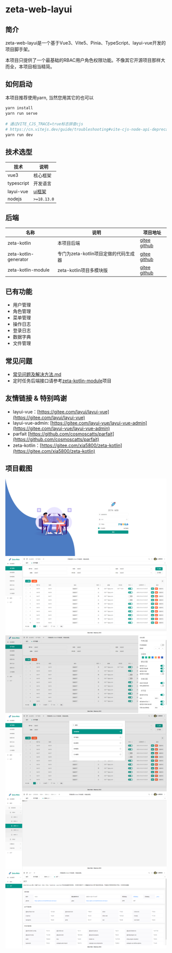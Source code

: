 # zeta-web-layui

## 简介

zeta-web-layui是一个基于Vue3、Vite5、Pinia、TypeScript、layui-vue开发的项目脚手架。

本项目只提供了一个最基础的RBAC用户角色权限功能。不像其它开源项目那样大而全，本项目相当精简。

## 如何启动

本项目推荐使用yarn, 当然您用其它的也可以

```bash
yarn install
yarn run serve

# 通过VITE_CJS_TRACE=true标志排查cjs 
# https://cn.vitejs.dev/guide/troubleshooting#vite-cjs-node-api-deprecated
yarn run dev
```

## 技术选型

| 技术         | 说明                                        |
|------------|-------------------------------------------|
| vue3       | 核心框架                                      |
| typescript | 开发语言                                      |
| layui-vue  | [ui框架](https://gitee.com/layui/layui-vue) |
| nodejs     | `>=18.13.0`                                  |


## 后端

| 名称                  | 说明                                  | 项目地址                                                     |
| --------------------- | ------------------------------------- | ------------------------------------------------------------ |
| zeta-kotlin | 本项目后端 | [gitee](https://gitee.com/xia5800/zeta-kotlin)  [github](https://github.com/xia5800/zeta-kotlin) |
| zeta-kotlin-generator | 专门为zeta-kotlin项目定做的代码生成器 | [gitee](https://gitee.com/xia5800/zeta-kotlin-generator)  [github](https://github.com/xia5800/zeta-kotlin-generator) |
| zeta-kotlin-module    | zeta-kotlin项目多模块版              | [gitee](https://gitee.com/xia5800/zeta-kotlin-module) [github](https://github.com/xia5800/springboot-kotlin-module)|

## 已有功能

- 用户管理
- 角色管理
- 菜单管理
- 操作日志
- 登录日志
- 数据字典
- 文件管理

## 常见问题

- [常见问题及解决方法.md](./_docs/常见问题及解决方法.md)
- 定时任务后端接口请参考[zeta-kotlin-module](https://gitee.com/xia5800/zeta-kotlin-module)项目

## 友情链接 & 特别鸣谢

- layui-vue：[https://gitee.com/layui/layui-vue](https://gitee.com/layui/layui-vue)
- layui-vue-admin: [https://gitee.com/layui-vue/layui-vue-admin](https://gitee.com/layui-vue/layui-vue-admin)
- parfait [https://github.com/cosmoscatts/parfait](https://github.com/cosmoscatts/parfait)
- zeta-kotlin：[https://gitee.com/xia5800/zeta-kotlin](https://gitee.com/xia5800/zeta-kotlin)

## 项目截图

![登录页面](./_docs/预览图/登录页面.png)
![用户管理页面](./_docs/预览图/用户管理页面.png)
![系统设置](./_docs/预览图/系统设置.png)
![菜单搜索](./_docs/预览图/菜单搜索.png)
![多级菜单](./_docs/预览图/多级菜单.png)
![关于](./_docs/预览图/关于.png)

